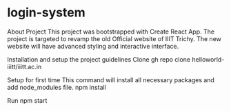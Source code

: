 # login-system

About Project
This project was bootstrapped with Create React App. The project is targeted to revamp the old Official website of IIIT Trichy. The new website will have advanced styling and interactive interface.

Installation and setup the project guidelines
Clone
gh repo clone helloworld-iiitt/iiitt.ac.in

Setup for first time
This command will install all necessary packages and add node_modules file.
npm install

Run
npm start
